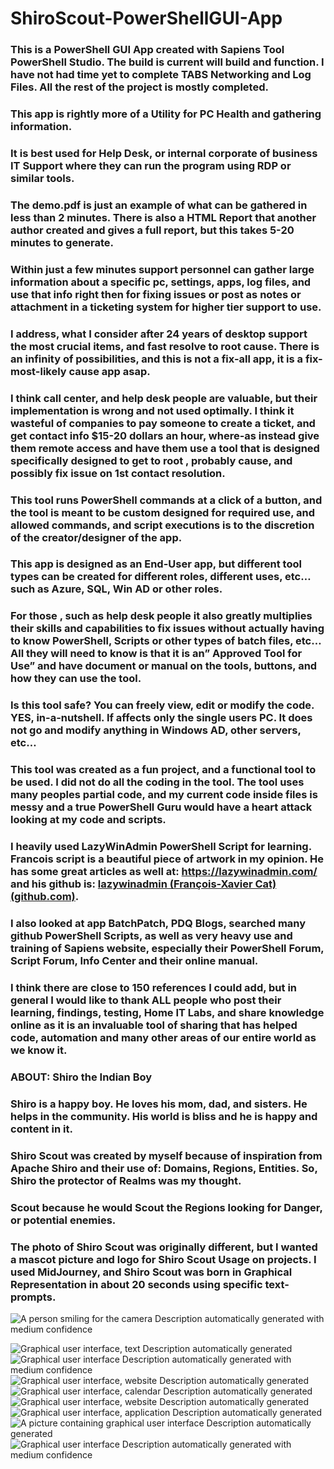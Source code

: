 # ShiroScout-PowerShellGUI-App

### This is a PowerShell GUI App created with Sapiens Tool PowerShell Studio. The build is current will build and function. I have not had time yet to complete TABS Networking and Log Files. All the rest of the project is mostly completed.

### This app is rightly more of a Utility for PC Health and gathering information.

### It is best used for Help Desk, or internal corporate of business IT Support where they can run the program using RDP or similar tools.

### The demo.pdf is just an example of what can be gathered in less than 2 minutes. There is also a HTML Report that another author created and gives a full report, but this takes 5-20 minutes to generate.

### Within just a few minutes support personnel can gather large information about a specific pc, settings, apps, log files, and use that info right then for fixing issues or post as notes or attachment in a ticketing system for higher tier support to use.

### I address, what I consider after 24 years of desktop support the most crucial items, and fast resolve to root cause. There is an infinity of possibilities, and this is not a fix-all app, it is a fix-most-likely cause app asap.

### I think call center, and help desk people are valuable, but their implementation is wrong and not used optimally. I think it wasteful of companies to pay someone to create a ticket, and get contact info \$15-20 dollars an hour, where-as instead give them remote access and have them use a tool that is designed specifically designed to get to root , probably cause, and possibly fix issue on 1st contact resolution.

### This tool runs PowerShell commands at a click of a button, and the tool is meant to be custom designed for required use, and allowed commands, and script executions is to the discretion of the creator/designer of the app.

### This app is designed as an End-User app, but different tool types can be created for different roles, different uses, etc… such as Azure, SQL, Win AD or other roles.

### For those , such as help desk people it also greatly multiplies their skills and capabilities to fix issues without actually having to know PowerShell, Scripts or other types of batch files, etc… All they will need to know is that it is an” Approved Tool for Use” and have document or manual on the tools, buttons, and how they can use the tool.

### Is this tool safe? You can freely view, edit or modify the code. YES, in-a-nutshell. If affects only the single users PC. It does not go and modify anything in Windows AD, other servers, etc…

### This tool was created as a fun project, and a functional tool to be used. I did not do all the coding in the tool. The tool uses many peoples partial code, and my current code inside files is messy and a true PowerShell Guru would have a heart attack looking at my code and scripts.

### I heavily used LazyWinAdmin PowerShell Script for learning. Francois script is a beautiful piece of artwork in my opinion. He has some great articles as well at: <https://lazywinadmin.com/> and his github is: [lazywinadmin (François-Xavier Cat) (github.com)](https://github.com/lazywinadmin).

### I also looked at app BatchPatch, PDQ Blogs, searched many github PowerShell Scripts, as well as very heavy use and training of Sapiens website, especially their PowerShell Forum, Script Forum, Info Center and their online manual.

### I think there are close to 150 references I could add, but in general I would like to thank ALL people who post their learning, findings, testing, Home IT Labs, and share knowledge online as it is an invaluable tool of sharing that has helped code, automation and many other areas of our entire world as we know it.

### ABOUT: Shiro the Indian Boy

### Shiro is a happy boy. He loves his mom, dad, and sisters. He helps in the community. His world is bliss and he is happy and content in it.

### Shiro Scout was created by myself because of inspiration from Apache Shiro and their use of: Domains, Regions, Entities. So, Shiro the protector of Realms was my thought.

### Scout because he would Scout the Regions looking for Danger, or potential enemies.

### The photo of Shiro Scout was originally different, but I wanted a mascot picture and logo for Shiro Scout Usage on projects. I used MidJourney, and Shiro Scout was born in Graphical Representation in about 20 seconds using specific text-prompts.

![A person smiling for the camera Description automatically generated with medium confidence](media/c3b25b148d6d7434af8faa0727c02e56.png)

![Graphical user interface, text Description automatically generated](media/aa99d920f08ff2e5982cb78592462d3b.png)![Graphical user interface Description automatically generated with medium confidence](media/6858bc75a0e6e12cca387562fe58da37.png)![Graphical user interface, website Description automatically generated](media/5948b6e2ac1f131d6bb20f20d1b80262.png)![Graphical user interface, calendar Description automatically generated](media/1be63afdd6e2caaa26dc3fc086c4a44b.png)![Graphical user interface, website Description automatically generated](media/8ece661525b8f7e775f96817371c12ab.png)![Graphical user interface, application Description automatically generated](media/f9ff4d783ac47e275521362f1b2651d4.png)![A picture containing graphical user interface Description automatically generated](media/21f697e1fec227243dbdb59bafee844a.png)![Graphical user interface Description automatically generated with medium confidence](media/9e09b1f2e9a47efcfb9d8da9ae63cffa.png)

